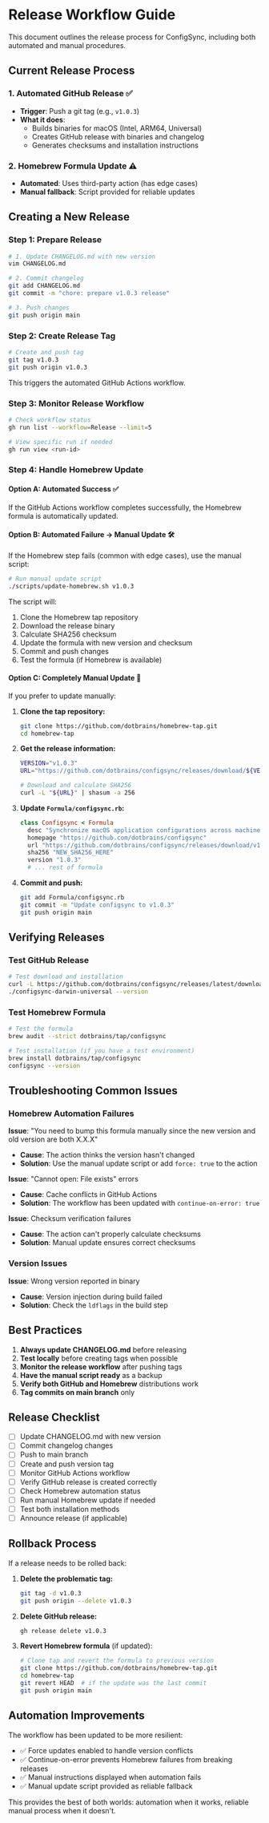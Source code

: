# Release Workflow Guide

This document outlines the release process for ConfigSync, including both automated and manual procedures.

## Current Release Process

### 1. Automated GitHub Release ✅
- **Trigger**: Push a git tag (e.g., `v1.0.3`)
- **What it does**:
  - Builds binaries for macOS (Intel, ARM64, Universal)
  - Creates GitHub release with binaries and changelog
  - Generates checksums and installation instructions

### 2. Homebrew Formula Update ⚠️
- **Automated**: Uses third-party action (has edge cases)
- **Manual fallback**: Script provided for reliable updates

## Creating a New Release

### Step 1: Prepare Release

```bash
# 1. Update CHANGELOG.md with new version
vim CHANGELOG.md

# 2. Commit changelog
git add CHANGELOG.md
git commit -m "chore: prepare v1.0.3 release"

# 3. Push changes
git push origin main
```

### Step 2: Create Release Tag

```bash
# Create and push tag
git tag v1.0.3
git push origin v1.0.3
```

This triggers the automated GitHub Actions workflow.

### Step 3: Monitor Release Workflow

```bash
# Check workflow status
gh run list --workflow=Release --limit=5

# View specific run if needed
gh run view <run-id>
```

### Step 4: Handle Homebrew Update

#### Option A: Automated Success ✅
If the GitHub Actions workflow completes successfully, the Homebrew formula is automatically updated.

#### Option B: Automated Failure → Manual Update 🛠️
If the Homebrew step fails (common with edge cases), use the manual script:

```bash
# Run manual update script
./scripts/update-homebrew.sh v1.0.3
```

The script will:
1. Clone the Homebrew tap repository
2. Download the release binary
3. Calculate SHA256 checksum
4. Update the formula with new version and checksum
5. Commit and push changes
6. Test the formula (if Homebrew is available)

#### Option C: Completely Manual Update 📝
If you prefer to update manually:

1. **Clone the tap repository:**
   ```bash
   git clone https://github.com/dotbrains/homebrew-tap.git
   cd homebrew-tap
   ```

2. **Get the release information:**
   ```bash
   VERSION="v1.0.3"
   URL="https://github.com/dotbrains/configsync/releases/download/${VERSION}/configsync-${VERSION}-darwin-universal.tar.gz"

   # Download and calculate SHA256
   curl -L "${URL}" | shasum -a 256
   ```

3. **Update `Formula/configsync.rb`:**
   ```ruby
   class Configsync < Formula
     desc "Synchronize macOS application configurations across machines"
     homepage "https://github.com/dotbrains/configsync"
     url "https://github.com/dotbrains/configsync/releases/download/v1.0.3/configsync-v1.0.3-darwin-universal.tar.gz"
     sha256 "NEW_SHA256_HERE"
     version "1.0.3"
     # ... rest of formula
   ```

4. **Commit and push:**
   ```bash
   git add Formula/configsync.rb
   git commit -m "Update configsync to v1.0.3"
   git push origin main
   ```

## Verifying Releases

### Test GitHub Release
```bash
# Test download and installation
curl -L https://github.com/dotbrains/configsync/releases/latest/download/configsync-darwin-universal.tar.gz | tar -xz
./configsync-darwin-universal --version
```

### Test Homebrew Formula
```bash
# Test the formula
brew audit --strict dotbrains/tap/configsync

# Test installation (if you have a test environment)
brew install dotbrains/tap/configsync
configsync --version
```

## Troubleshooting Common Issues

### Homebrew Automation Failures

**Issue**: "You need to bump this formula manually since the new version and old version are both X.X.X"
- **Cause**: The action thinks the version hasn't changed
- **Solution**: Use the manual update script or add `force: true` to the action

**Issue**: "Cannot open: File exists" errors
- **Cause**: Cache conflicts in GitHub Actions
- **Solution**: The workflow has been updated with `continue-on-error: true`

**Issue**: Checksum verification failures
- **Cause**: The action can't properly calculate checksums
- **Solution**: Manual update ensures correct checksums

### Version Issues

**Issue**: Wrong version reported in binary
- **Cause**: Version injection during build failed
- **Solution**: Check the `ldflags` in the build step

## Best Practices

1. **Always update CHANGELOG.md** before releasing
2. **Test locally** before creating tags when possible
3. **Monitor the release workflow** after pushing tags
4. **Have the manual script ready** as a backup
5. **Verify both GitHub and Homebrew** distributions work
6. **Tag commits on main branch** only

## Release Checklist

- [ ] Update CHANGELOG.md with new version
- [ ] Commit changelog changes
- [ ] Push to main branch
- [ ] Create and push version tag
- [ ] Monitor GitHub Actions workflow
- [ ] Verify GitHub release is created correctly
- [ ] Check Homebrew automation status
- [ ] Run manual Homebrew update if needed
- [ ] Test both installation methods
- [ ] Announce release (if applicable)

## Rollback Process

If a release needs to be rolled back:

1. **Delete the problematic tag:**
   ```bash
   git tag -d v1.0.3
   git push origin --delete v1.0.3
   ```

2. **Delete GitHub release:**
   ```bash
   gh release delete v1.0.3
   ```

3. **Revert Homebrew formula** (if updated):
   ```bash
   # Clone tap and revert the formula to previous version
   git clone https://github.com/dotbrains/homebrew-tap.git
   cd homebrew-tap
   git revert HEAD  # if the update was the last commit
   git push origin main
   ```

## Automation Improvements

The workflow has been updated to be more resilient:
- ✅ Force updates enabled to handle version conflicts
- ✅ Continue-on-error prevents Homebrew failures from breaking releases
- ✅ Manual instructions displayed when automation fails
- ✅ Manual update script provided as reliable fallback

This provides the best of both worlds: automation when it works, reliable manual process when it doesn't.
